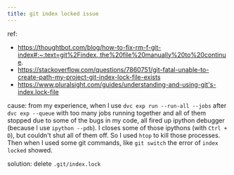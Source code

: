 ```yaml
---
title: git index locked issue
---
```


ref: 

- https://thoughtbot.com/blog/how-to-fix-rm-f-git-index#:~:text=git%2Findex.,the%20file%20manually%20to%20continue.
- https://stackoverflow.com/questions/7860751/git-fatal-unable-to-create-path-my-project-git-index-lock-file-exists
- https://www.pluralsight.com/guides/understanding-and-using-git's-index.lock-file

cause: from my experience, when I use `dvc exp run --run-all --jobs` after `dvc exp --queue` with too many jobs running together and all of them stopped due to some of the bugs in my code, all fired up ipython debugger (because I use `ipython --pdb`). I closes some of those ipythons (with `Ctrl + D`), but couldn't shut all of them off. So I used `htop` to kill those processes. Then when I used some git commands, like `git switch` the error of `index locked` showed. 

solution: delete `.git/index.lock`

